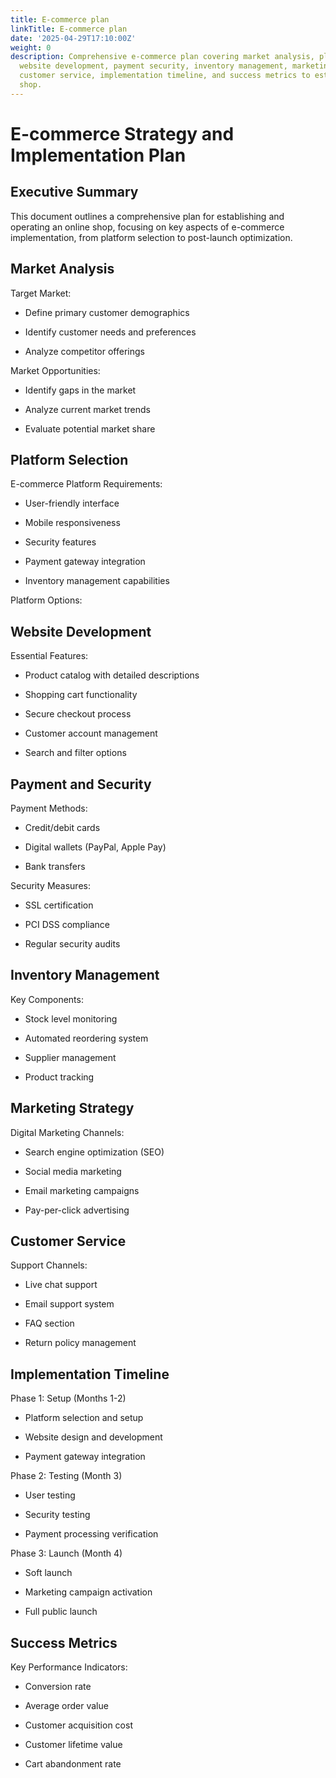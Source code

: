 ```yaml
---
title: E-commerce plan
linkTitle: E-commerce plan
date: '2025-04-29T17:10:00Z'
weight: 0
description: Comprehensive e-commerce plan covering market analysis, platform selection,
  website development, payment security, inventory management, marketing strategy,
  customer service, implementation timeline, and success metrics to establish an online
  shop.
---
```



# E-commerce Strategy and Implementation Plan

## Executive Summary

This document outlines a comprehensive plan for establishing and operating an online shop, focusing on key aspects of e-commerce implementation, from platform selection to post-launch optimization.

## Market Analysis

Target Market:

- Define primary customer demographics

- Identify customer needs and preferences

- Analyze competitor offerings

Market Opportunities:

- Identify gaps in the market

- Analyze current market trends

- Evaluate potential market share

## Platform Selection

E-commerce Platform Requirements:

- User-friendly interface

- Mobile responsiveness

- Security features

- Payment gateway integration

- Inventory management capabilities

Platform Options:

<!-- Unsupported block type: table -->

## Website Development

Essential Features:

- Product catalog with detailed descriptions

- Shopping cart functionality

- Secure checkout process

- Customer account management

- Search and filter options

## Payment and Security

Payment Methods:

- Credit/debit cards

- Digital wallets (PayPal, Apple Pay)

- Bank transfers

Security Measures:

- SSL certification

- PCI DSS compliance

- Regular security audits

## Inventory Management

Key Components:

- Stock level monitoring

- Automated reordering system

- Supplier management

- Product tracking

## Marketing Strategy

Digital Marketing Channels:

- Search engine optimization (SEO)

- Social media marketing

- Email marketing campaigns

- Pay-per-click advertising

## Customer Service

Support Channels:

- Live chat support

- Email support system

- FAQ section

- Return policy management

## Implementation Timeline

Phase 1: Setup (Months 1-2)

- Platform selection and setup

- Website design and development

- Payment gateway integration

Phase 2: Testing (Month 3)

- User testing

- Security testing

- Payment processing verification

Phase 3: Launch (Month 4)

- Soft launch

- Marketing campaign activation

- Full public launch

## Success Metrics

Key Performance Indicators:

- Conversion rate

- Average order value

- Customer acquisition cost

- Customer lifetime value

- Cart abandonment rate